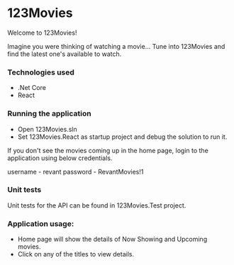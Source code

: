 # 123Movies

Welcome to 123Movies!

Imagine you were thinking of watching a movie... Tune into 123Movies and find the latest one's available to watch. 

### Technologies used

-	.Net Core
-	React

### Running the application

-	Open 123Movies.sln 
-	Set 123Movies.React as startup project and debug the solution to run it.

If you don't see the movies coming up in the home page, login to the application using below credentials.

username - revant
password - RevantMovies!1

### Unit tests

Unit tests for the API can be found in 123Movies.Test project.

### Application usage:
-   Home page will show the details of Now Showing and Upcoming movies.
-   Click on any of the titles to view details.
